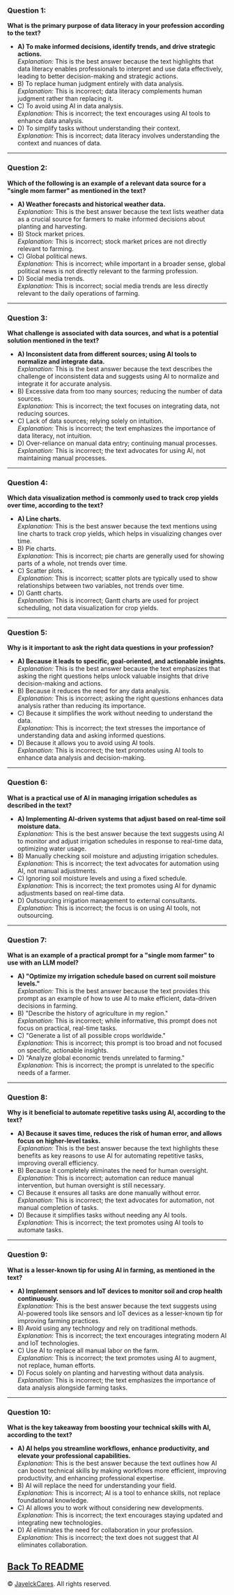 ### Question 1:
**What is the primary purpose of data literacy in your profession according to the text?**
- **A) To make informed decisions, identify trends, and drive strategic actions.**  
  *Explanation:* This is the best answer because the text highlights that data literacy enables professionals to interpret and use data effectively, leading to better decision-making and strategic actions.
- B) To replace human judgment entirely with data analysis.  
  *Explanation:* This is incorrect; data literacy complements human judgment rather than replacing it.
- C) To avoid using AI in data analysis.  
  *Explanation:* This is incorrect; the text encourages using AI tools to enhance data analysis.
- D) To simplify tasks without understanding their context.  
  *Explanation:* This is incorrect; data literacy involves understanding the context and nuances of data.

---

### Question 2:
**Which of the following is an example of a relevant data source for a "single mom farmer" as mentioned in the text?**
- **A) Weather forecasts and historical weather data.**  
  *Explanation:* This is the best answer because the text lists weather data as a crucial source for farmers to make informed decisions about planting and harvesting.
- B) Stock market prices.  
  *Explanation:* This is incorrect; stock market prices are not directly relevant to farming.
- C) Global political news.  
  *Explanation:* This is incorrect; while important in a broader sense, global political news is not directly relevant to the farming profession.
- D) Social media trends.  
  *Explanation:* This is incorrect; social media trends are less directly relevant to the daily operations of farming.

---

### Question 3:
**What challenge is associated with data sources, and what is a potential solution mentioned in the text?**
- **A) Inconsistent data from different sources; using AI tools to normalize and integrate data.**  
  *Explanation:* This is the best answer because the text describes the challenge of inconsistent data and suggests using AI to normalize and integrate it for accurate analysis.
- B) Excessive data from too many sources; reducing the number of data sources.  
  *Explanation:* This is incorrect; the text focuses on integrating data, not reducing sources.
- C) Lack of data sources; relying solely on intuition.  
  *Explanation:* This is incorrect; the text emphasizes the importance of data literacy, not intuition.
- D) Over-reliance on manual data entry; continuing manual processes.  
  *Explanation:* This is incorrect; the text advocates for using AI, not maintaining manual processes.

---

### Question 4:
**Which data visualization method is commonly used to track crop yields over time, according to the text?**
- **A) Line charts.**  
  *Explanation:* This is the best answer because the text mentions using line charts to track crop yields, which helps in visualizing changes over time.
- B) Pie charts.  
  *Explanation:* This is incorrect; pie charts are generally used for showing parts of a whole, not trends over time.
- C) Scatter plots.  
  *Explanation:* This is incorrect; scatter plots are typically used to show relationships between two variables, not trends over time.
- D) Gantt charts.  
  *Explanation:* This is incorrect; Gantt charts are used for project scheduling, not data visualization for crop yields.

---

### Question 5:
**Why is it important to ask the right data questions in your profession?**
- **A) Because it leads to specific, goal-oriented, and actionable insights.**  
  *Explanation:* This is the best answer because the text emphasizes that asking the right questions helps unlock valuable insights that drive decision-making and actions.
- B) Because it reduces the need for any data analysis.  
  *Explanation:* This is incorrect; asking the right questions enhances data analysis rather than reducing its importance.
- C) Because it simplifies the work without needing to understand the data.  
  *Explanation:* This is incorrect; the text stresses the importance of understanding data and asking informed questions.
- D) Because it allows you to avoid using AI tools.  
  *Explanation:* This is incorrect; the text promotes using AI tools to enhance data analysis and decision-making.

---

### Question 6:
**What is a practical use of AI in managing irrigation schedules as described in the text?**
- **A) Implementing AI-driven systems that adjust based on real-time soil moisture data.**  
  *Explanation:* This is the best answer because the text suggests using AI to monitor and adjust irrigation schedules in response to real-time data, optimizing water usage.
- B) Manually checking soil moisture and adjusting irrigation schedules.  
  *Explanation:* This is incorrect; the text advocates for automation using AI, not manual adjustments.
- C) Ignoring soil moisture levels and using a fixed schedule.  
  *Explanation:* This is incorrect; the text promotes using AI for dynamic adjustments based on real-time data.
- D) Outsourcing irrigation management to external consultants.  
  *Explanation:* This is incorrect; the focus is on using AI tools, not outsourcing.

---

### Question 7:
**What is an example of a practical prompt for a "single mom farmer" to use with an LLM model?**
- **A) "Optimize my irrigation schedule based on current soil moisture levels."**  
  *Explanation:* This is the best answer because the text provides this prompt as an example of how to use AI to make efficient, data-driven decisions in farming.
- B) "Describe the history of agriculture in my region."  
  *Explanation:* This is incorrect; while informative, this prompt does not focus on practical, real-time tasks.
- C) "Generate a list of all possible crops worldwide."  
  *Explanation:* This is incorrect; this prompt is too broad and not focused on specific, actionable insights.
- D) "Analyze global economic trends unrelated to farming."  
  *Explanation:* This is incorrect; the prompt is unrelated to the specific needs of a farmer.

---

### Question 8:
**Why is it beneficial to automate repetitive tasks using AI, according to the text?**
- **A) Because it saves time, reduces the risk of human error, and allows focus on higher-level tasks.**  
  *Explanation:* This is the best answer because the text highlights these benefits as key reasons to use AI for automating repetitive tasks, improving overall efficiency.
- B) Because it completely eliminates the need for human oversight.  
  *Explanation:* This is incorrect; automation can reduce manual intervention, but human oversight is still necessary.
- C) Because it ensures all tasks are done manually without error.  
  *Explanation:* This is incorrect; the text advocates for automation, not manual completion of tasks.
- D) Because it simplifies tasks without needing any AI tools.  
  *Explanation:* This is incorrect; the text promotes using AI tools to automate tasks.

---

### Question 9:
**What is a lesser-known tip for using AI in farming, as mentioned in the text?**
- **A) Implement sensors and IoT devices to monitor soil and crop health continuously.**  
  *Explanation:* This is the best answer because the text suggests using AI-powered tools like sensors and IoT devices as a lesser-known tip for improving farming practices.
- B) Avoid using any technology and rely on traditional methods.  
  *Explanation:* This is incorrect; the text encourages integrating modern AI and IoT technologies.
- C) Use AI to replace all manual labor on the farm.  
  *Explanation:* This is incorrect; the text promotes using AI to augment, not replace, human efforts.
- D) Focus solely on planting and harvesting without data analysis.  
  *Explanation:* This is incorrect; the text emphasizes the importance of data analysis alongside farming tasks.

---

### Question 10:
**What is the key takeaway from boosting your technical skills with AI, according to the text?**
- **A) AI helps you streamline workflows, enhance productivity, and elevate your professional capabilities.**  
  *Explanation:* This is the best answer because the text outlines how AI can boost technical skills by making workflows more efficient, improving productivity, and enhancing professional expertise.
- B) AI will replace the need for understanding your field.  
  *Explanation:* This is incorrect; AI is a tool to enhance skills, not replace foundational knowledge.
- C) AI allows you to work without considering new developments.  
  *Explanation:* This is incorrect; the text encourages staying updated and integrating new technologies.
- D) AI eliminates the need for collaboration in your profession.  
  *Explanation:* This is incorrect; the text does not suggest that AI eliminates collaboration.
  
<a href="README.md">Back To README</a>
---

© <a href="https://github.com/jclabgit/ai_bootcamp/tree/main">JayelckCares</a>. All rights reserved.

